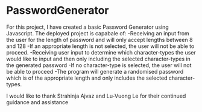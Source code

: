 # PasswordGenerator

For this project, I have created a basic Password Generator using Javascript. 
The deployed project is capabale of:
    -Receiving an input from the user for the length of password and will only accept lengths between 8 and 128
    -If an appropriate length is not selected, the user will not be able to proceed.
    -Receiving user input to determine which character-types the user would like to input and then only including the selected character-types in the generated password
    -If no character-type is selected, the user will not be able to proceed
    -The program will generate a randomised password which is of the appropriate length and only includes the selected character-types.

I would like to thank Strahinja Ajvaz and Lu-Vuong Le for their continued guidance and assistance